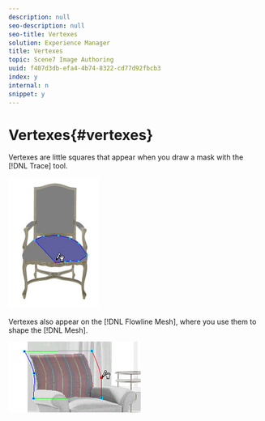 ```yaml
---
description: null
seo-description: null
seo-title: Vertexes
solution: Experience Manager
title: Vertexes
topic: Scene7 Image Authoring
uuid: f407d3db-efa4-4b74-8322-cd77d92fbcb3
index: y
internal: n
snippet: y
---
```


# Vertexes{#vertexes}

Vertexes are little squares that appear when you draw a mask with the [!DNL Trace] tool.

![](assets/mask_seat.png)

Vertexes also appear on the [!DNL Flowline Mesh], where you use them to shape the [!DNL Mesh].

![](assets/vertex_chair2.png)

